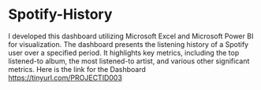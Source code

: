 # Spotify-History
I developed this dashboard utilizing Microsoft Excel and Microsoft Power BI for visualization. The dashboard presents the listening history of a Spotify user over a specified period. It highlights key metrics, including the top listened-to album, the most listened-to artist, and various other significant metrics.
Here is the link for the Dashboard https://tinyurl.com/PROJECTID003

